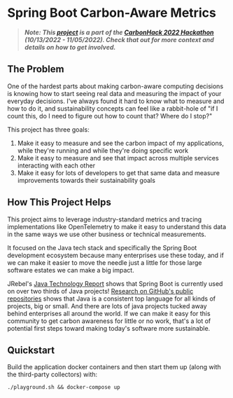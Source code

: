 # Spring Boot Carbon-Aware Metrics

> **_Note:  This [project](https://taikai.network/gsf/hackathons/carbonhack22/projects/cl8tglrxx28248701xckvhba0vg/idea) is a part of the [CarbonHack 2022 Hackathon](https://taikai.network/gsf/hackathons/carbonhack22) (10/13/2022 - 11/05/2022).  Check that out for more context and details on how to get involved._**

## The Problem

One of the hardest parts about making carbon-aware computing decisions is knowing how to start seeing real data and measuring the impact of your everyday decisions.  I've always found it hard to know what to measure and how to do it, and sustainability concepts can feel like a rabbit-hole of "if I count this, do I need to figure out how to count that?  Where do I stop?"

This project has three goals:

1. Make it easy to measure and see the carbon impact of my applications, while they're running and while they're doing specific work
2. Make it easy to measure and see that impact across multiple services interacting with each other
3. Make it easy for lots of developers to get that same data and measure improvements towards their sustainability goals

## How This Project Helps

This project aims to leverage industry-standard metrics and tracing implementations like OpenTelemetry to make it easy to understand this data in the same ways we use other business or technical measurements.

It focused on the Java tech stack and specifically the Spring Boot development ecosystem because many enterprises use these today, and if we can make it easier to move the needle just a little for those large software estates we can make a big impact.

JRebel's [Java Technology Report](https://www.jrebel.com/blog/2021-java-technology-report) shows that Spring Boot is currently used on over two thirds of Java projects! [Research on GitHub's public repositories](https://brainhub.eu/library/most-popular-languages-on-github) shows that Java is a consistent top language for all kinds of projects, big or small. And there are lots of java projects tucked away behind enterprises all around the world. If we can make it easy for this community to get carbon awareness for little or no work, that's a lot of potential first steps toward making today's software more sustainable.

## Quickstart

Build the application docker containers and then start them up (along with the third-party collectors) with:

`./playground.sh && docker-compose up`
